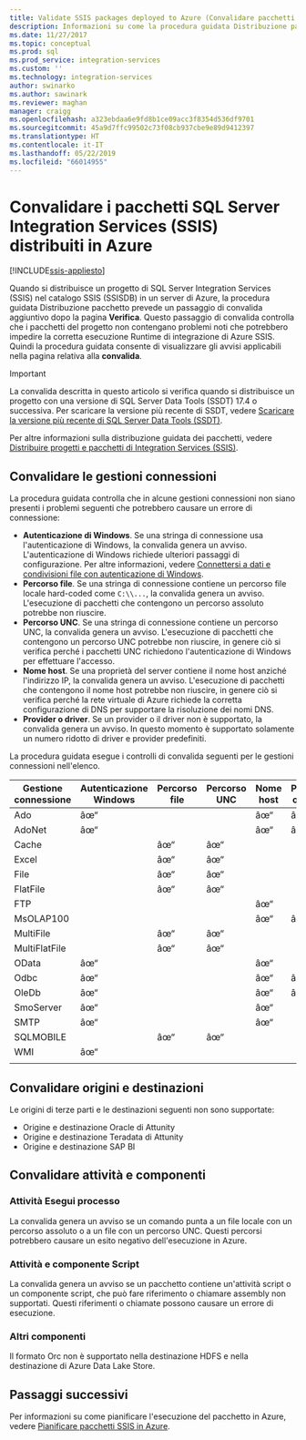 ```yaml
---
title: Validate SSIS packages deployed to Azure (Convalidare pacchetti SSIS distribuiti in Azure) | Microsoft Docs
description: Informazioni su come la procedura guidata Distribuzione pacchetto di SSIS controlla i pacchetti per individuare eventuali problemi noti che potrebbero impedire l'esecuzione dei pacchetti come previsto in Azure.
ms.date: 11/27/2017
ms.topic: conceptual
ms.prod: sql
ms.prod_service: integration-services
ms.custom: ''
ms.technology: integration-services
author: swinarko
ms.author: sawinark
ms.reviewer: maghan
manager: craigg
ms.openlocfilehash: a323ebdaa6e9fd8b1ce09acc3f8354d536df9701
ms.sourcegitcommit: 45a9d7ffc99502c73f08cb937cbe9e89d9412397
ms.translationtype: HT
ms.contentlocale: it-IT
ms.lasthandoff: 05/22/2019
ms.locfileid: "66014955"
---
```

# <a name="validate-sql-server-integration-services-ssis-packages-deployed-to-azure"></a>Convalidare i pacchetti SQL Server Integration Services (SSIS) distribuiti in Azure

[!INCLUDE[ssis-appliesto](../../includes/ssis-appliesto-ssvrpluslinux-asdb-asdw-xxx.md)]



Quando si distribuisce un progetto di SQL Server Integration Services (SSIS) nel catalogo SSIS (SSISDB) in un server di Azure, la procedura guidata Distribuzione pacchetto prevede un passaggio di convalida aggiuntivo dopo la pagina **Verifica**. Questo passaggio di convalida controlla che i pacchetti del progetto non contengano problemi noti che potrebbero impedire la corretta esecuzione Runtime di integrazione di Azure SSIS. Quindi la procedura guidata consente di visualizzare gli avvisi applicabili nella pagina relativa alla **convalida**.

> [!IMPORTANT]
> La convalida descritta in questo articolo si verifica quando si distribuisce un progetto con una versione di SQL Server Data Tools (SSDT) 17.4 o successiva. Per scaricare la versione più recente di SSDT, vedere [Scaricare la versione più recente di SQL Server Data Tools (SSDT)](../../ssdt/download-sql-server-data-tools-ssdt.md).

Per altre informazioni sulla distribuzione guidata dei pacchetti, vedere [Distribuire progetti e pacchetti di Integration Services (SSIS)](../packages/deploy-integration-services-ssis-projects-and-packages.md).

## <a name="validate-connection-managers"></a>Convalidare le gestioni connessioni

La procedura guidata controlla che in alcune gestioni connessioni non siano presenti i problemi seguenti che potrebbero causare un errore di connessione:
- **Autenticazione di Windows**. Se una stringa di connessione usa l'autenticazione di Windows, la convalida genera un avviso. L'autenticazione di Windows richiede ulteriori passaggi di configurazione. Per altre informazioni, vedere [Connettersi a dati e condivisioni file con autenticazione di Windows](ssis-azure-connect-with-windows-auth.md).
- **Percorso file**. Se una stringa di connessione contiene un percorso file locale hard-coded come `C:\\...`, la convalida genera un avviso. L'esecuzione di pacchetti che contengono un percorso assoluto potrebbe non riuscire.
- **Percorso UNC**. Se una stringa di connessione contiene un percorso UNC, la convalida genera un avviso. L'esecuzione di pacchetti che contengono un percorso UNC potrebbe non riuscire, in genere ciò si verifica perché i pacchetti UNC richiedono l'autenticazione di Windows per effettuare l'accesso.
- **Nome host**. Se una proprietà del server contiene il nome host anziché l'indirizzo IP, la convalida genera un avviso. L'esecuzione di pacchetti che contengono il nome host potrebbe non riuscire, in genere ciò si verifica perché la rete virtuale di Azure richiede la corretta configurazione di DNS per supportare la risoluzione dei nomi DNS.
- **Provider o driver**. Se un provider o il driver non è supportato, la convalida genera un avviso. In questo momento è supportato solamente un numero ridotto di driver e provider predefiniti.

La procedura guidata esegue i controlli di convalida seguenti per le gestioni connessioni nell'elenco.

| Gestione connessione | Autenticazione Windows | Percorso file | Percorso UNC | Nome host | Provider o driver |
|--------------------|----------|-----------|-----|-----------|-------------------|
| Ado                | âœ“        |           |     | âœ“         | âœ“                 |
| AdoNet             | âœ“        |           |     | âœ“         | âœ“                 |
| Cache              |          | âœ“         | âœ“   |           |                   |
| Excel              |          | âœ“         | âœ“   |           |                   |
| File               |          | âœ“         | âœ“   |           |                   |
| FlatFile           |          | âœ“         | âœ“   |           |                   |
| FTP                |          |           |     | âœ“         |                   |
| MsOLAP100          |          |           |     | âœ“         | âœ“                 |
| MultiFile          |          | âœ“         | âœ“   |           |                   |
| MultiFlatFile      |          | âœ“         | âœ“   |           |                   |
| OData              | âœ“        |           |     | âœ“         |                   |
| Odbc               | âœ“        |           |     | âœ“         | âœ“                 |
| OleDb              | âœ“        |           |     | âœ“         | âœ“                 |
| SmoServer          | âœ“        |           |     | âœ“         |                   |
| SMTP               | âœ“        |           |     | âœ“         |                   |
| SQLMOBILE          |          | âœ“         | âœ“   |           |                   |
| WMI                | âœ“        |           |     |           |                   |
|||||||

## <a name="validate-sources-and-destinations"></a>Convalidare origini e destinazioni
Le origini di terze parti e le destinazioni seguenti non sono supportate:

-   Origine e destinazione Oracle di Attunity
-   Origine e destinazione Teradata di Attunity
-   Origine e destinazione SAP BI

## <a name="validate-tasks-and-components"></a>Convalidare attività e componenti

### <a name="execute-process-task"></a>Attività Esegui processo

La convalida genera un avviso se un comando punta a un file locale con un percorso assoluto o a un file con un percorso UNC. Questi percorsi potrebbero causare un esito negativo dell'esecuzione in Azure.

### <a name="script-task-and-script-component"></a>Attività e componente Script

La convalida genera un avviso se un pacchetto contiene un'attività script o un componente script, che può fare riferimento o chiamare assembly non supportati. Questi riferimenti o chiamate possono causare un errore di esecuzione.

### <a name="other-components"></a>Altri componenti

Il formato Orc non è supportato nella destinazione HDFS e nella destinazione di Azure Data Lake Store.

## <a name="next-steps"></a>Passaggi successivi
Per informazioni su come pianificare l'esecuzione del pacchetto in Azure, vedere [Pianificare pacchetti SSIS in Azure](ssis-azure-schedule-packages.md).
